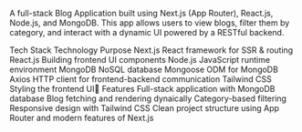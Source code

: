 A full-stack Blog Application built using Next.js (App Router), React.js, Node.js, and MongoDB. This app allows users to view blogs, filter them by category, and interact with a dynamic UI powered by a RESTful backend.

Tech Stack
Technology	Purpose
Next.js	React framework for SSR & routing
React.js	Building frontend UI components
Node.js	JavaScript runtime environment
MongoDB	NoSQL database
Mongoose	ODM for MongoDB
Axios	HTTP client for frontend-backend communication
Tailwind CSS	Styling the frontend UI🔧 Features
 Full-stack application with MongoDB database
 Blog fetching and rendering dynaically
 Category-based filtering
 Responsive design with Tailwind CSS
 Clean project structure using App Router and modern features of Next.js
 
